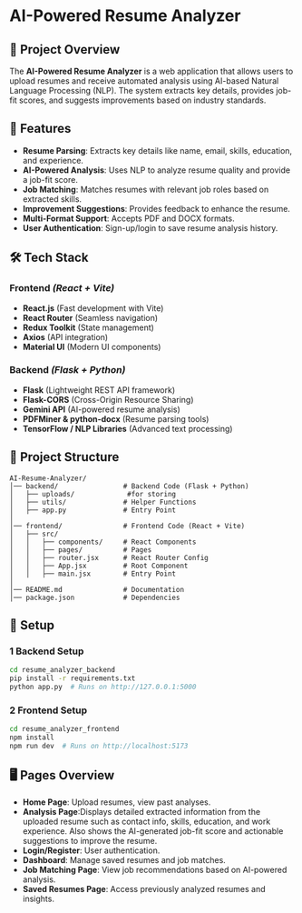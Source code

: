 # AI-Powered Resume Analyzer

## 📌 Project Overview
The **AI-Powered Resume Analyzer** is a web application that allows users to upload resumes and receive automated analysis using AI-based Natural Language Processing (NLP). The system extracts key details, provides job-fit scores, and suggests improvements based on industry standards.

## 🚀 Features
- **Resume Parsing**: Extracts key details like name, email, skills, education, and experience.
- **AI-Powered Analysis**: Uses NLP to analyze resume quality and provide a job-fit score.
- **Job Matching**: Matches resumes with relevant job roles based on extracted skills.
- **Improvement Suggestions**: Provides feedback to enhance the resume.
- **Multi-Format Support**: Accepts PDF and DOCX formats.
- **User Authentication**: Sign-up/login to save resume analysis history.

## 🛠️ Tech Stack
### **Frontend** *(React + Vite)*  
- **React.js** (Fast development with Vite)  
- **React Router** (Seamless navigation)  
- **Redux Toolkit** (State management)  
- **Axios** (API integration)  
- **Material UI** (Modern UI components) 


### **Backend** *(Flask + Python)*  
- **Flask** (Lightweight REST API framework)  
- **Flask-CORS** (Cross-Origin Resource Sharing)  
- **Gemini API** (AI-powered resume analysis)  
- **PDFMiner & python-docx** (Resume parsing tools)  
- **TensorFlow / NLP Libraries** (Advanced text processing)  


## 📂 Project Structure
```
AI-Resume-Analyzer/
│── backend/                # Backend Code (Flask + Python)
│   ├── uploads/             #for storing 
│   ├── utils/              # Helper Functions
│   ├── app.py              # Entry Point
│
│── frontend/               # Frontend Code (React + Vite)
│   ├── src/
│   │   ├── components/     # React Components
│   │   ├── pages/          # Pages
│   │   ├── router.jsx      # React Router Config
│   │   ├── App.jsx         # Root Component
│   │   ├── main.jsx        # Entry Point
│
│── README.md               # Documentation
│── package.json            # Dependencies
```

## 🔧 Setup

### 1 Backend Setup
```sh
cd resume_analyzer_backend
pip install -r requirements.txt
python app.py  # Runs on http://127.0.0.1:5000
```

### 2 Frontend Setup
```sh
cd resume_analyzer_frontend
npm install
npm run dev  # Runs on http://localhost:5173
```

## 🖥️ Pages Overview
- **Home Page**: Upload resumes, view past analyses.
- **Analysis Page**:Displays detailed extracted information from the uploaded resume such as contact info, skills, education, and work experience. Also shows the AI-generated job-fit score and actionable suggestions to improve the resume.
- **Login/Register**: User authentication.
- **Dashboard**: Manage saved resumes and job matches.
- **Job Matching Page**: View job recommendations based on AI-powered analysis.
- **Saved Resumes Page**: Access previously analyzed resumes and insights.
 

